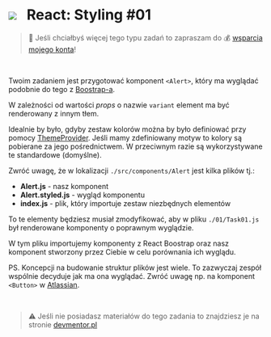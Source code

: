 # [![](../assets/img/logo-readme2.jpg)](https://devmentor.pl) &nbsp; React: Styling #01

> :loudspeaker: Jeśli chciałbyś więcej tego typu zadań to zapraszam do :moneybag: [wsparcia mojego konta](https://github.com/sponsors/devmentor-pl)!

&nbsp;

Twoim zadaniem jest przygotować komponent `<Alert>`, który ma wyglądać podobnie do tego z [Boostrap-a](https://react-bootstrap.github.io/components/alerts/).

W zależności od wartości *props* o nazwie `variant` element ma być renderowany z innym tłem.

Idealnie by było, gdyby zestaw kolorów można by było definiować przy pomocy [ThemeProvider](https://styled-components.com/docs/advanced#theming). Jeśli mamy zdefiniowany motyw to kolory są pobierane za jego pośrednictwem. W przeciwnym razie są wykorzystywane te standardowe (domyślne).

Zwróć uwagę, że w lokalizacji `./src/components/Alert` jest kilka plików tj.:
* **Alert.js** - nasz komponent
* **Alert.styled.js** - wygląd komponentu
* **index.js** - plik, który importuje zestaw niezbędnych elementów

To te elementy będziesz musiał zmodyfikować, aby w pliku `./01/Task01.js` był renderowane komponenty o poprawnym wyglądzie.

W tym pliku importujemy komponenty z React Boostrap oraz nasz komponent stworzony przez Ciebie w celu porównania ich wyglądu.

PS. Koncepcji na budowanie struktur plików jest wiele. To zazwyczaj zespół wspólnie decyduje jak ma ona wyglądać. Zwróć uwagę np. na komponent `<Button>` w [Atlassian](https://bitbucket.org/atlassian/atlaskit-mk-2/src/989a29f0e5b9341042be354686c9ac0f9d77215e/packages/core/button/src/?at=master).

&nbsp;

> :warning: Jeśli nie posiadasz materiałów do tego zadania to znajdziesz je na stronie [devmentor.pl](https://devmentor.pl)